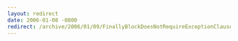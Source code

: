 ```yaml
---
layout: redirect
date: 2006-01-08 -0800
redirect: /archive/2006/01/09/FinallyBlockDoesNotRequireExceptionClause.aspx/
---
```

